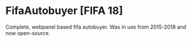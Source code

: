 # FifaAutobuyer [FIFA 18]
 
Complete, webpanel based fifa autobuyer. Was in use from 2015-2018 and now open-source.